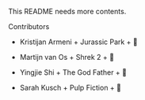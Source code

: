 This README needs more contents.

Contributors

- Kristijan Armeni + Jurassic Park + :eggplant:

- Martijn van Os + Shrek 2 + :money_mouth_face:


- Yingjie Shi + The God Father + :tomato:

- Sarah Kusch + Pulp Fiction + :bug:
